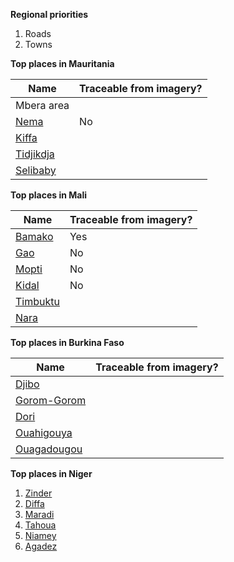 **Regional priorities**  
1. Roads  
2. Towns  

**Top places in Mauritania**  

**Name** | **Traceable from imagery?** |
--- | ---
Mbera area    |
[Nema](http://smit1678.github.com/compare-map/#16.634218156697948,-7.2894287109375,10)           | No
[Kiffa](http://smit1678.github.com/compare-map/#16.5684158228002,-11.3323974609375,10)           |
[Tidjikdja](http://smit1678.github.com/compare-map/#18.458116799979834,-11.479339599609375,10)   | 
[Selibaby](http://smit1678.github.com/compare-map/#15.177849598960828,-12.231903076171875,11)    | 

**Top places in Mali**  

**Name** | **Traceable from imagery?** |
--- | ---
[Bamako](http://smit1678.github.com/compare-map/#12.619902391202384,-7.998046875,11)             |Yes
[Gao](http://smit1678.github.com/compare-map/#16.26296475168935,-0.05218505859375,12)           |No
[Mopti](http://smit1678.github.com/compare-map/#14.499256024226487,-4.219951629638672,13)       |No
[Kidal](http://smit1678.github.com/compare-map/#18.43450478075634,1.410369873046875,12)         |No
[Timbuktu](http://smit1678.github.com/compare-map/#16.71282233768074,-3.01025390625,11)         |
[Nara](http://smit1678.github.com/compare-map/#15.204190033570118,-7.2784423828125,12)          |

**Top places in Burkina Faso**  

**Name** | **Traceable from imagery?** |
--- | ---
[Djibo](http://smit1678.github.com/compare-map/#14.050165065351221,-0.061798095703125,12)        |
[Gorom-Gorom](http://smit1678.github.com/compare-map/#14.429526639732291,-0.245819091796875,12)  |  
[Dori](http://smit1678.github.com/compare-map/#14.085882077197535,-1.63421630859375,13)          |
[Ouahigouya](http://smit1678.github.com/compare-map/#13.56765386529802,-2.4145889282226562,13)   |
[Ouagadougou](http://smit1678.github.com/compare-map/#12.373706441977669,-1.5432357788085938,12) | 

**Top places in Niger**     
1. [Zinder](http://smit1678.github.com/compare-map/#13.792905546782213,8.945960998535156,12)  
2. [Diffa](http://smit1678.github.com/compare-map/#13.334588374829778,12.612133026123047,13)  
3. [Maradi](http://smit1678.github.com/compare-map/#13.53886688689105,7.1006011962890625,11)  
4. [Tahoua](http://smit1678.github.com/compare-map/#14.875944073464613,5.273094177246094,12)  
5. [Niamey](http://smit1678.github.com/compare-map/#13.521676479105523,2.110748291015625,12)  
6. [Agadez](http://smit1678.github.com/compare-map/#16.94302128350981,7.936592102050781,12)  